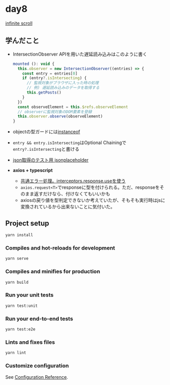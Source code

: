 # day8

[infinite scroll](https://reffect.co.jp/vue/vue-js-infinite-scroll-intersection-observer-api)

## 学んだこと
- IntersectionObserver APIを用いた遅延読み込みはこのように書く
  ```js
  mounted (): void {
    this.observer = new IntersectionObserver((entries) => {
      const entry = entries[0]
      if (entry?.isIntersecting) {
        // 監視対象がブラウザに入った時の処理
        // 例) 遅延読み込みのデータを取得する
        this.getPosts()
      }
    })
    const observeElement = this.$refs.observeElement
    // observerに監視対象のDOM要素を登録
    this.observer.observe(observeElement)
  }
  ```
- objectの型ガードには[instanceof](https://typescript-jp.gitbook.io/deep-dive/type-system/typeguard#instanceof)
- `entry && entry.isIntersecting`はOptional Chainingで`entry?.isIntersecting`と書ける
- [json取得のテスト用 jsonplaceholder](https://jsonplaceholder.typicode.com/)

- **axios + typescript**
  - [共通エラー処理。interceptors.response.useを使う](https://zenn.dev/aya_ryo/articles/d89d7be695d063)
  - `axios.request<T>`でresponseに型を付けられる。ただ、responseをそのまま返すだけなら、付けなくてもいいかも
  - axiosの戻り値を型判定できないか考えていたが、そもそも実行時はjsに変換されているから出来ないことに気付いた。

## Project setup
```
yarn install
```

### Compiles and hot-reloads for development
```
yarn serve
```

### Compiles and minifies for production
```
yarn build
```

### Run your unit tests
```
yarn test:unit
```

### Run your end-to-end tests
```
yarn test:e2e
```

### Lints and fixes files
```
yarn lint
```

### Customize configuration
See [Configuration Reference](https://cli.vuejs.org/config/).
